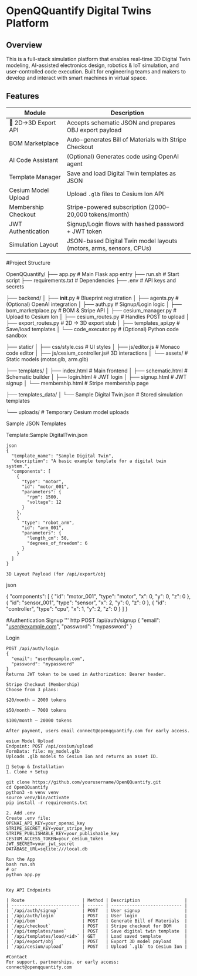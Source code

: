 # OpenQQuantify Digital Twins Platform

## Overview
This is a full-stack simulation platform that enables real-time 3D Digital Twin modeling, AI-assisted electronics design, robotics & IoT simulation, and user-controlled code execution. Built for engineering teams and makers to develop and interact with smart machines in virtual space.



## Features
| Module                  | Description                                                         |
| ----------------------- | ------------------------------------------------------------------- |
| 🔧 2D→3D Export API     | Accepts schematic JSON and prepares OBJ export payload              |
|  BOM Marketplace      | Auto-generates Bill of Materials with Stripe Checkout               |
|  AI Code Assistant    | (Optional) Generates code using OpenAI agent                        |
|  Template Manager     | Save and load Digital Twin templates as JSON                        |
|  Cesium Model Upload | Upload `.glb` files to Cesium Ion API                               |
|  Membership Checkout  | Stripe-powered subscription (2000–20,000 tokens/month)              |
|  JWT Authentication   | Signup/Login flows with hashed password + JWT token                 |
|  Simulation Layout    | JSON-based Digital Twin model layouts (motors, arms, sensors, CPUs) |


#Project Structure

OpenQQuantify/
├── app.py                     # Main Flask app entry
├── run.sh                     # Start script
├── requirements.txt           # Dependencies
├── .env                       # API keys and secrets

├── backend/
│   ├── __init__.py            # Blueprint registration
│   ├── agents.py              # (Optional) OpenAI integration
│   ├── auth.py                # Signup/Login logic
│   ├── bom_marketplace.py     # BOM & Stripe API
│   ├── cesium_manager.py      # Upload to Cesium Ion
│   ├── cesium_routes.py       # Handles POST to upload
│   ├── export_routes.py       # 2D → 3D export stub
│   ├── templates_api.py       # Save/load templates
│   └── code_executor.py       # (Optional) Python code sandbox

├── static/
│   ├── css/style.css          # UI styles
│   ├── js/editor.js           # Monaco code editor
│   ├── js/cesium_controller.js# 3D interactions
│   └── assets/                # Static models (motor.glb, arm.glb)

├── templates/
│   ├── index.html             # Main frontend
│   ├── schematic.html         # Schematic builder
│   ├── login.html             # JWT login
│   ├── signup.html            # JWT signup
│   └── membership.html        # Stripe membership page

├── templates_data/
│   └── Sample Digital Twin.json  # Stored simulation templates

└── uploads/                   # Temporary Cesium model uploads

Sample JSON Templates

Template:Sample DigitalTwin.json

```
json
{
  "template_name": "Sample Digital Twin",
  "description": "A basic example template for a digital twin system.",
  "components": [
    {
      "type": "motor",
      "id": "motor_001",
      "parameters": {
        "rpm": 1500,
        "voltage": 12
      }
    },
    {
      "type": "robot_arm",
      "id": "arm_001",
      "parameters": {
        "length_cm": 50,
        "degrees_of_freedom": 6
      }
    }
  ]
}

3D Layout Payload (for /api/export/obj

```
json

{
  "components": [
    { "id": "motor_001", "type": "motor", "x": 0, "y": 0, "z": 0 },
    { "id": "sensor_001", "type": "sensor", "x": 2, "y": 0, "z": 0 },
    { "id": "controller", "type": "cpu", "x": 1, "y": 2, "z": 0 }
  ]
}

#Authentication
Signup
'''
http
POST /api/auth/signup
{
  "email": "user@example.com",
  "password": "mypassword"
}

Login
```http
POST /api/auth/login
{
  "email": "user@example.com",
  "password": "mypassword"
}
Returns JWT token to be used in Authorization: Bearer header.

Stripe Checkout (Membership)
Choose from 3 plans:

$20/month — 2000 tokens

$50/month — 7000 tokens

$100/month — 20000 tokens

After payment, users email connect@openqquantify.com for early access.

esium Model Upload
Endpoint: POST /api/cesium/upload
FormData: file: my_model.glb
Uploads .glb models to Cesium Ion and returns an asset ID.

🔧 Setup & Installation
1. Clone + Setup

git clone https://github.com/yourusername/OpenQQuantify.git
cd OpenQQuantify
python3 -m venv venv
source venv/bin/activate
pip install -r requirements.txt

2. Add .env
Create .env file:
OPENAI_API_KEY=your_openai_key
STRIPE_SECRET_KEY=your_stripe_key
STRIPE_PUBLISHABLE_KEY=your_publishable_key
CESIUM_ACCESS_TOKEN=your_cesium_token
JWT_SECRET=your_jwt_secret
DATABASE_URL=sqlite:///local.db

Run the App
bash run.sh
# or
python app.py


Key API Endpoints

| Route                      | Method | Description                 |
| -------------------------- | ------ | --------------------------- |
| `/api/auth/signup`         | POST   | User signup                 |
| `/api/auth/login`          | POST   | User login                  |
| `/api/bom`                 | POST   | Generate Bill of Materials  |
| `/api/checkout`            | POST   | Stripe checkout for BOM     |
| `/api/templates/save`      | POST   | Save digital twin template  |
| `/api/templates/load/<id>` | GET    | Load saved template         |
| `/api/export/obj`          | POST   | Export 3D model payload     |
| `/api/cesium/upload`       | POST   | Upload `.glb` to Cesium Ion |

#Contact
For support, partnerships, or early access:
connect@openqquantify.com